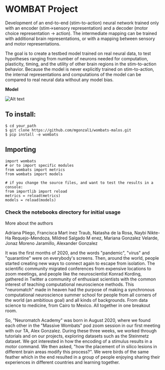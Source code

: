 # WOMBAT Project

Development of an end-to-end (stim-to-action) neural network trained only with an encoder (stim->sensory representation) and a decoder (motor choice representation -> action). The intermediate mapping can be trained with additional brain representations, or with a mapping between sensory and motor representations. 

The goal is to create a testbed model trained on real neural data, to test hypotheses ranging from number of neurons needed for computation, plasticity, timing, and the utility of other brain regions in the stim-to-action behavior. Because the model is never explicitly trained on stim-to-action, the internal representations and computations of the model can be compared to real neural data without any model bias.

__Model__

![Alt text](/img/model.png?raw=true "Title")


## To install:
```
$ cd your_path
$ git clone https://github.com/mgonzal1/wombats-malos.git
$ pip install -e wombats
```

## Importing
```
import wombats
# or to import specific modules
from wombats import metrics
from wombats import models

# if you change the source files, and want to test the results in a console:
from importlib import reload
metrics = reload(metrics)
models = reload(models)
```

### Check the notebooks directory for initial usage



More about the authors 

Adriana Pliego, 
Francisca Mart ́ınez Traub, 
Natasha de la Rosa, 
Naybi Nikte-Ha Requejo-Mendoza,
Mildred Salgado M enez, 
Mariana Gonzalez Velarde, 
Jonaz Moreno Jaramillo, 
Alexander Gonzalez

It was the first months of 2020, and the words "pandemic", "virus" and "quarantine" were on everybody's screens. Then, around the world, people started creating new ways to connect again to escape from isolation. The scientific community migrated conferences from expensive locations to zoom meetings, and people like the neuroscientist Konrad Kording, gathered in Twitter a community of enthusiast scientists with the common interest of teaching computational neuroscience methods. This "neuromatch" made in heaven had the purpose of making a synchronous computational neuroscience summer school for people from all corners of the world (an ambitious goal) and all kinds of backgrounds. From data science to medicine, from Cairo to Mexico. All together in one breakout room. 

So, "Neuromatch Academy"  was born in August 2020, where we found each other in the "Massive Wombats" pod zoom session in our first meeting with our TA, Alex Gonzalez. During these three weeks, we worked through tutorials and on our projects, exploring datasets such as the Steinmetz dataset. We got interested in how the encoding of a stimulus results in a motor command. We then asked, "how the placement of in silico lesions in different brain areas modify this process?".  We were birds of the same feather which in the end resulted in a group of people enjoying sharing their experiences in different countries and learning together. 

